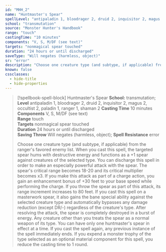```yaml
---
id: "MHH_2"
name: "Huntmaster's Spear"
spellLevel: "antipaladin 1, bloodrager 2, druid 2, inquisitor 2, magus 2, occultist 2, paladin 1, ranger 1, shaman 2"
school: "transmutation"
source: "Monster Hunter's Handbook"
range: "touch"
castingTime: "10 minutes"
components: "V, S, M/DF (see text)"
targets: "nonmagical spear touched"
duration: "24 hours or until discharged"
saveType: "Will negates (harmless, object)"
sr: "error"
description: "Choose one creature type (and subtype, if applicable) from the ranger's favored enemy list. When you cast this spell, the targeted spear hums with destructive energy and functions as a +1 spear against creatures of the selected type.  You can discharge this spell in order to make an especially powerful attack with the spear. The spear's critical range becomes 18-20 and its critical multiplier becomes x3. If you make this attack as part of a charge action, you gain an enhancement bonus of +30 feet to your base speed while performing the charge. If you throw the spear as part of this attack, its range increment increases to 80 feet. If you cast this spell on a masterwork spear, it also gains the bane special ability against the selected creature type and automatically bypasses any damage reduction (except DR/-) regardless of the creature's type. After resolving the attack, the spear is completely destroyed in a burst of energy.  Any creature other than you treats the spear as a normal weapon of its type. You can have only one huntmaster's spear in effect at a time. If you cast the spell again, any previous instance of the spell immediately ends. If you expend a monster trophy of the type selected as an optional material component for this spell, you reduce the casting time to 1 round."
known: false
cssclasses:
  - hide-title
  - hide-properties
---
```


> [!spellbook-spell-block] Huntmaster's Spear
> **School:** transmutation; **Level** antipaladin 1, bloodrager 2, druid 2, inquisitor 2, magus 2, occultist 2, paladin 1, ranger 1, shaman 2
> **Casting Time** 10 minutes  
> **Components** V, S, M/DF (see text)  
> **Range** touch  
> **Targets** nonmagical spear touched  
> **Duration** 24 hours or until discharged  
> **Saving Throw** Will negates (harmless, object); **Spell Resistance** error
> 
> Choose one creature type (and subtype, if applicable) from the ranger's favored enemy list. When you cast this spell, the targeted spear hums with destructive energy and functions as a +1 spear against creatures of the selected type.  You can discharge this spell in order to make an especially powerful attack with the spear. The spear's critical range becomes 18-20 and its critical multiplier becomes x3. If you make this attack as part of a charge action, you gain an enhancement bonus of +30 feet to your base speed while performing the charge. If you throw the spear as part of this attack, its range increment increases to 80 feet. If you cast this spell on a masterwork spear, it also gains the bane special ability against the selected creature type and automatically bypasses any damage reduction (except DR/-) regardless of the creature's type. After resolving the attack, the spear is completely destroyed in a burst of energy.  Any creature other than you treats the spear as a normal weapon of its type. You can have only one huntmaster's spear in effect at a time. If you cast the spell again, any previous instance of the spell immediately ends. If you expend a monster trophy of the type selected as an optional material component for this spell, you reduce the casting time to 1 round.